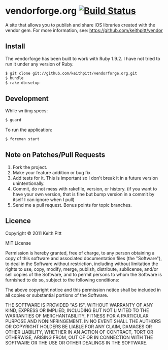 # vendorforge.org [![Build Status](https://secure.travis-ci.org/keithpitt/vendorforge.org.png)](http://travis-ci.org/keithpitt/vendorforge.org)

A site that allows you to publish and share iOS libraries created with the vendor gem. For more information, see: https://github.com/keithpitt/vendor

## Install

The vendorforge has been built to work with Ruby 1.9.2. I have not tried to run it under any version of Ruby.

```bash
$ git clone git://github.com/keithpitt/vendorforge.org.git
$ bundle
$ rake db:setup
```

## Development

While writing specs:

```bash
$ guard
````

To run the application:

```bash
$ foreman start
```

## Note on Patches/Pull Requests

1. Fork the project.
2. Make your feature addition or bug fix.
3. Add tests for it. This is important so I don't break it in a future version unintentionally.
4. Commit, do not mess with rakefile, version, or history. (if you want to have your own version, that is fine but bump version in a commit by itself I can ignore when I pull)
5. Send me a pull request. Bonus points for topic branches.

## Licence

Copyright &copy; 2011 Keith Pitt

MIT License

Permission is hereby granted, free of charge, to any person obtaining
a copy of this software and associated documentation files (the
"Software"), to deal in the Software without restriction, including
without limitation the rights to use, copy, modify, merge, publish,
distribute, sublicense, and/or sell copies of the Software, and to
permit persons to whom the Software is furnished to do so, subject to
the following conditions:

The above copyright notice and this permission notice shall be
included in all copies or substantial portions of the Software.

THE SOFTWARE IS PROVIDED "AS IS", WITHOUT WARRANTY OF ANY KIND,
EXPRESS OR IMPLIED, INCLUDING BUT NOT LIMITED TO THE WARRANTIES OF
MERCHANTABILITY, FITNESS FOR A PARTICULAR PURPOSE AND
NONINFRINGEMENT. IN NO EVENT SHALL THE AUTHORS OR COPYRIGHT HOLDERS BE
LIABLE FOR ANY CLAIM, DAMAGES OR OTHER LIABILITY, WHETHER IN AN ACTION
OF CONTRACT, TORT OR OTHERWISE, ARISING FROM, OUT OF OR IN CONNECTION
WITH THE SOFTWARE OR THE USE OR OTHER DEALINGS IN THE SOFTWARE.
